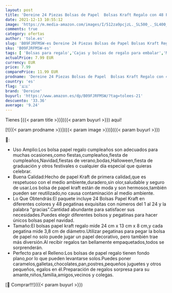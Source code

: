 ```yaml
---
layout: post
title: 'Dereine 24 Piezas Bolsas de Papel  Bolsas Kraft Regalo con 48 Pegatinas  Bolsas Regalo Navidad  Bolsa de Dulces para Fiesta  Niños Cumpleaños  Bodas  Navidad  Aniversarios  Punto '
date: 2021-12-13 10:55:12
image: 'https://m.media-amazon.com/images/I/512za9pcjzL._SL500_._SL400_.jpg'
comments: true
category: ofertas
author: 'tole.es'
slug: 'B09FJRFMSW-es Dereine 24 Piezas Bolsas de Papel Bolsas Kraft Regalo con...'
sku: 'B09FJRFMSW-es'
tags: [ 'Bolsas para regalo','Cajas y bolsas de regalo para embalar','Material de embalaje','Oficina y papelería','Sobres y suministros para el correo','dereine','navidad', ]
actualPrice: 7.99 EUR
currency: EUR
price: 7.99
comparePrice: 11.99 EUR
prodname: 'Dereine 24 Piezas Bolsas de Papel  Bolsas Kraft Regalo con 48 Pegatinas  Bolsas Regalo Navidad  Bolsa de Dulces para Fiesta  Niños Cumpleaños  Bodas  Navidad  Aniversarios  Punto '
country: 'es'
flag: '🇪🇸'
brand: 'Dereine'
buyurl: 'https://www.amazon.es/dp/B09FJRFMSW/?tag=tolees-21'
descuento: '33.36'
average: '9.24'
---
```


Tienes [{{< param title >}}]({{< param buyurl >}}) aqui!

[![{{< param prodname >}}]({{< param image >}})]({{< param buyurl >}})

🔎:

- Uso Amplio:Los bolsa papel regalo cumpleaños son adecuados para muchas ocasiones,como fiestas,cumpleaños,fiesta de cumpleaños,Navidad,fiestas de verano,bodas,Halloween,fiesta de graduación y otros festivales o cualquier día especial que quieras celebrar.
- Buena Calidad:Hecho de papel Kraft de primera calidad,que es respetuoso con el medio ambiente,duradero,sin olor,saludable y seguro de usar.Los bolsa de papel kraft están de moda y son hermosos,también pueden ser reutilizado,no causa contaminación al medio ambiente.
- Lo Que Obtendrás:El paquete incluye 24 Bolsas Papel Kraft en diferentes colores y 48 pegatinas exquisitas con números del 1 al 24 y la palabra "gracias".Cantidad abundante para satisfacer sus necesidades.Puedes elegir diferentes bolsos y pegatinas para hacer únicos bolsas papel navidad.
- Tamaño:El bolsas papel kraft regalo mide 24 cm x 13 cm x 8 cm,y cada pegatina mide 3,8 cm de diámetro.Utilizar pegatinas para pegar la bolsa de papel no solo puede jugar un papel decorativo, pero también trae más diversión.Al recibir regalos tan bellamente empaquetados,todos se sorprenderán.
- Perfecto para el Relleno:Los bolsas de papel regalo tienen fondo plano,por lo que pueden levantarse solos.Puedes poner caramelos,galletas,chocolates,pan,postres,pequeños juguetes y otros pequeños, egalos en él.Preparación de regalos sorpresa para su amante,niños,familia,amigos,vecinos y colegas.

[🛒 Comprar!!!]({{< param buyurl >}})
